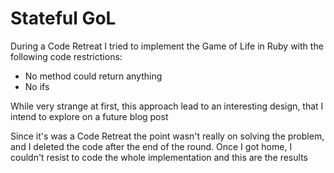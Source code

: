 Stateful GoL
============

During a Code Retreat I tried to implement the Game of Life in Ruby with the following code restrictions: 
- No method could return anything
- No ifs

While very strange at first, this approach lead to an interesting design, that I intend to explore on a future blog
post

Since it's was a Code Retreat the point wasn't really on solving the problem, and I deleted the code after the end of the round. Once I got home, I couldn't resist to code the whole implementation and this are the results
